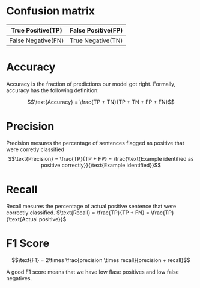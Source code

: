 # Confusion matrix

|True Positive(TP)|False Positive(FP)|
|------------|---------|
|False Negative(FN)|True Negative(TN)|

# Accuracy

Accuracy is the fraction of predictions our model got right. Formally, accuracy has the following definition:

$$\text{Accuracy} = \frac{TP + TN}{TP + TN + FP + FN}$$

# Precision 

Precision mesures the percentage of sentences flagged as positive that were corretly classified
$$\text{Precision} = \frac{TP}{TP + FP} = \frac{\text{Example identified as positive correctly}}{\text{Example identified}}$$

# Recall
Recall mesures the percentage of actual positive sentence that were correctly classified.
$\text{Recall} = \frac{TP}{TP + FN} = \frac{TP}{\text{Actual positive}}$

# F1 Score
$$\text{F1} = 2\times \frac{precision \times recall}{precision + recall}$$

A good F1 score means that we have low flase positives and low false negatives.